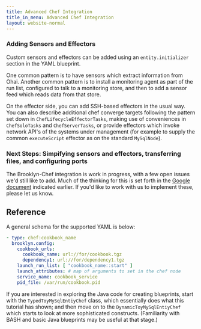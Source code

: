 ```yaml
---
title: Advanced Chef Integration
title_in_menu: Advanced Chef Integration
layout: website-normal
---
```


### Adding Sensors and Effectors

Custom sensors and effectors can be added using an `entity.initializer` section in the YAML blueprint.

One common pattern is to have sensors which extract information from Ohai.
Another common pattern is to install a monitoring agent as part of the run list,
configured to talk to a monitoring store, and then to add a sensor feed which reads data from that store.

On the effector side, you can add SSH-based effectors in the usual way.
You can also describe additional chef converge targets following the pattern set down in
`ChefLifecycleEffectorTasks`, making use of conveniences in `ChefSoloTasks` and `ChefServerTasks`,
or provide effectors which invoke network API's of the systems under management
(for example to supply the common `executeScript` effector as on the standard `MySqlNode`). 
   

### Next Steps: Simpifying sensors and effectors, transferring files, and configuring ports

The Brooklyn-Chef integration is work in progress, with a few open issues we'd still like to add.
Much of the thinking for this is set forth in the [Google document](https://docs.google.com/a/cloudsoftcorp.com/document/d/18ZwzmncbJgJeQjnSvMapTWg6N526cvGMz5jaqdkxMf8)
indicated earlier.  If you'd like to work with us to implement these, please let us know.


## Reference

A general schema for the supported YAML is below: 

```yaml
- type: chef:cookbook_name
  brooklyn.config:
    cookbook_urls:
      cookbook_name: url://for/cookbook.tgz
      dependency1: url://for/dependency1.tgz
    launch_run_list: [ "cookbook_name::start" ]
    launch_attributes: # map of arguments to set in the chef node
    service_name: cookbook_service
    pid_file: /var/run/cookbook.pid
```

If you are interested in exploring the Java code for creating blueprints,
start with the `TypedToyMySqlEntiyChef` class, which essentially does what this tutorial has shown;
and then move on to the `DynamicToyMySqlEntiyChef` which starts to look at more sophisticated constructs.
(Familiarity with BASH and basic Java blueprints may be useful at that stage.)

